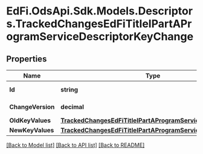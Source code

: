 # EdFi.OdsApi.Sdk.Models.Descriptors.TrackedChangesEdFiTitleIPartAProgramServiceDescriptorKeyChange

## Properties

Name | Type | Description | Notes
------------ | ------------- | ------------- | -------------
**Id** | **string** | Resource identifier | [optional] 
**ChangeVersion** | **decimal** | Change version | [optional] 
**OldKeyValues** | [**TrackedChangesEdFiTitleIPartAProgramServiceDescriptorKey**](TrackedChangesEdFiTitleIPartAProgramServiceDescriptorKey.md) |  | [optional] 
**NewKeyValues** | [**TrackedChangesEdFiTitleIPartAProgramServiceDescriptorKey**](TrackedChangesEdFiTitleIPartAProgramServiceDescriptorKey.md) |  | [optional] 

[[Back to Model list]](../README.md#documentation-for-models) [[Back to API list]](../README.md#documentation-for-api-endpoints) [[Back to README]](../README.md)

